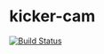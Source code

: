 kicker-cam
==========
[![Build Status](https://buildhive.cloudbees.com/job/andrena/job/kicker-cam/badge/icon)](https://buildhive.cloudbees.com/job/andrena/job/kicker-cam/)
